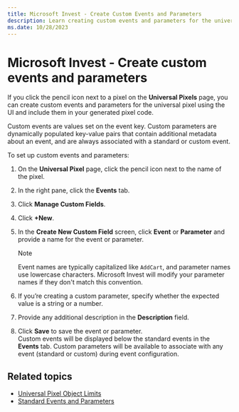 ```yaml
---
title: Microsoft Invest - Create Custom Events and Parameters
description: Learn creating custom events and parameters for the universal pixel using the UI and include them in your generated pixel code.
ms.date: 10/28/2023
---
```



# Microsoft Invest - Create custom events and parameters

If you click the pencil icon next to a pixel on the
**Universal Pixels** page, you can create custom events and parameters for the universal pixel using the UI and include them in your generated pixel code.

Custom events are values set on the event key. Custom parameters are
dynamically populated key-value pairs that contain additional metadata
about an event, and are always associated with a standard or custom
event.

To set up custom events and parameters:

1. On the **Universal Pixel** page, click the pencil icon next to the name of the
    pixel.
1. In the right pane, click the **Events** tab.
1. Click **Manage Custom Fields**.
1. Click **+New**.
1. In the **Create New Custom Field** screen,
    click **Event** or **Parameter** and provide a name for the event or parameter.

   > [!NOTE]
   > Event names are typically capitalized like `AddCart`, and parameter names use lowercase characters. Microsoft Invest will modify your parameter names if they don't match this convention.

1. If you’re creating a custom parameter, specify
    whether the expected value is a string or a number.
1. Provide any additional description in the **Description** field.
1. Click **Save** to save the event or parameter.<br>
   Custom events will be displayed below the standard events in the **Events** tab. Custom parameters will be available to associate with any event (standard or custom) during event configuration.

## Related topics

- [Universal Pixel Object Limits](universal-pixel-object-limits.md)
- [Standard Events and Parameters](standard-events-and-parameters.md)
